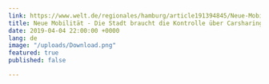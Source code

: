 ```yaml
---
link: https://www.welt.de/regionales/hamburg/article191394845/Neue-Mobilitaet-Die-Stadt-braucht-die-Kontrolle-ueber-Carsharing.html
title: Neue Mobilität - Die Stadt braucht die Kontrolle über Carsharing
date: 2019-04-04 22:00:00 +0000
lang: de
image: "/uploads/Download.png"
featured: true
published: false

---
```

